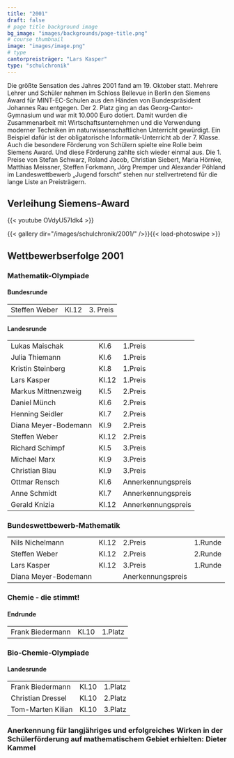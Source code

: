 ```yaml
---
title: "2001"
draft: false
# page title background image
bg_image: "images/backgrounds/page-title.png"
# course thumbnail
image: "images/image.png"
# type
cantorpreisträger: "Lars Kasper"
type: "schulchronik"
---
```


Die größte Sensation des Jahres 2001 fand am 19. Oktober statt. Mehrere Lehrer und Schüler nahmen im Schloss Bellevue in Berlin den Siemens Award für MINT-EC-Schulen aus den Händen von Bundespräsident Johannes Rau entgegen. Der 2. Platz ging an das Georg-Cantor-Gymnasium und war mit 10.000 Euro dotiert. Damit wurden die Zusammenarbeit mit Wirtschaftsunternehmen und die Verwendung moderner Techniken im naturwissenschaftlichen Unterricht gewürdigt. Ein Beispiel dafür ist der obligatorische Informatik-Unterricht ab der 7. Klasse. Auch die besondere Förderung von Schülern spielte eine Rolle beim Siemens Award. Und diese Förderung zahlte sich wieder einmal aus. Die 1. Preise von Stefan Schwarz, Roland Jacob, Christian Siebert, Maria Hörnke, Matthias Meissner, Steffen Forkmann, Jörg Premper und Alexander Pöhland im Landeswettbewerb „Jugend forscht“ stehen nur stellvertretend für die lange Liste an Preisträgern.

## Verleihung Siemens-Award

{{< youtube OVdyU57Idk4 >}}

{{< gallery dir="/images/schulchronik/2001/" />}}{{< load-photoswipe >}}

## Wettbewerbserfolge 2001

### Mathematik-Olympiade

#### Bundesrunde

||||
|-|-|-|
|Steffen Weber|Kl.12|3. Preis|

#### Landesrunde

||||
|-|-|-|
|Lukas Maischak|Kl.6|1.Preis|
|Julia Thiemann|Kl.6|1.Preis|
|Kristin Steinberg|Kl.8|1.Preis|
|Lars Kasper|Kl.12|1.Preis|
|Markus Mittnenzweig|Kl.5|2.Preis|
|Daniel Münch|Kl.6|2.Preis|
|Henning Seidler|Kl.7|2.Preis|
|Diana Meyer-Bodemann|Kl.9|2.Preis|
|Steffen Weber|Kl.12|2.Preis|
|Richard Schimpf|Kl.5|3.Preis|
|Michael Marx|Kl.9|3.Preis|
|Christian Blau|Kl.9|3.Preis|
|Ottmar Rensch|Kl.6|Annerkennungspreis|
|Anne Schmidt|Kl.7|Annerkennungspreis|
|Gerald Knizia|Kl.12|Annerkennungspreis|

### Bundeswettbewerb-Mathematik

|||||
|-|-|-|-|
|Nils Nichelmann|Kl.12|2.Preis|1.Runde|
|Steffen Weber|Kl.12|2.Preis|2.Runde|
|Lars Kasper|Kl.12|3.Preis|1.Runde|
|Diana Meyer-Bodemann||Anerkennungspreis||

### Chemie - die stimmt!

#### Endrunde

||||
|-|-|-|
|Frank Biedermann|Kl.10|1.Platz|

### Bio-Chemie-Olympiade

#### Landesrunde

||||
|-|-|-|
|Frank Biedermann|Kl.10|1.Platz|
|Christian Dressel|Kl.10|2.Platz|
|Tom-Marten Kilian|Kl.10|3.Platz|

### Anerkennung für langjähriges und erfolgreiches Wirken in der Schülerförderung auf mathematischem Gebiet erhielten: Dieter Kammel
